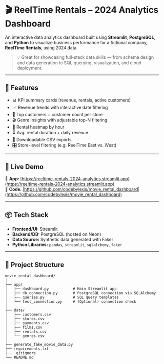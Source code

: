 # 🎬 ReelTime Rentals – 2024 Analytics Dashboard

An interactive data analytics dashboard built using **Streamlit**, **PostgreSQL**, and **Python** to visualize business performance for a fictional company, **ReelTime Rentals**, using 2024 data.

> 💡 Great for showcasing full-stack data skills — from schema design and data generation to SQL querying, visualization, and cloud deployment.

---

## 🌟 Features

- 📊 KPI summary cards (revenue, rentals, active customers)
- 📈 Revenue trends with interactive date filtering
- 👥 Top customers + customer count per store
- 🎬 Genre insights with adjustable top-N filtering
- 📅 Rental heatmap by hour
- ⏳ Avg. rental duration + daily revenue
- 🔽 Downloadable CSV exports
- 🎛️ Store-level filtering (e.g. ReelTime East vs. West)

---

## 🚀 Live Demo

📌 **App:** [https://reeltime-rentals-2024-analytics.streamlit.app](https://reeltime-rentals-2024-analytics.streamlit.app)  
📁 **Code:** [https://github.com/codebylexis/movie_rental_dashboard](https://github.com/codebylexis/movie_rental_dashboard)

---

## 📦 Tech Stack

- **Frontend/UI:** Streamlit  
- **Backend/DB:** PostgreSQL (hosted on Neon)  
- **Data Source:** Synthetic data generated with Faker  
- **Python Libraries:** `pandas`, `streamlit`, `sqlalchemy`, `faker`

---

## 📁 Project Structure

```text
movie_rental_dashboard/
│
├── app/
│   ├── dashboard.py           # Main Streamlit app
│   ├── db_connection.py       # PostgreSQL connection via SQLAlchemy
│   ├── queries.py             # SQL query templates
│   └── test_connection.py     # (Optional) connection check
│
├── data/
│   ├── customers.csv
│   ├── stores.csv
│   ├── payments.csv
│   ├── films.csv
│   ├── rentals.csv
│   └── genres.csv
│
├── generate_fake_movie_data.py
├── requirements.txt
├── .gitignore
└── README.md
